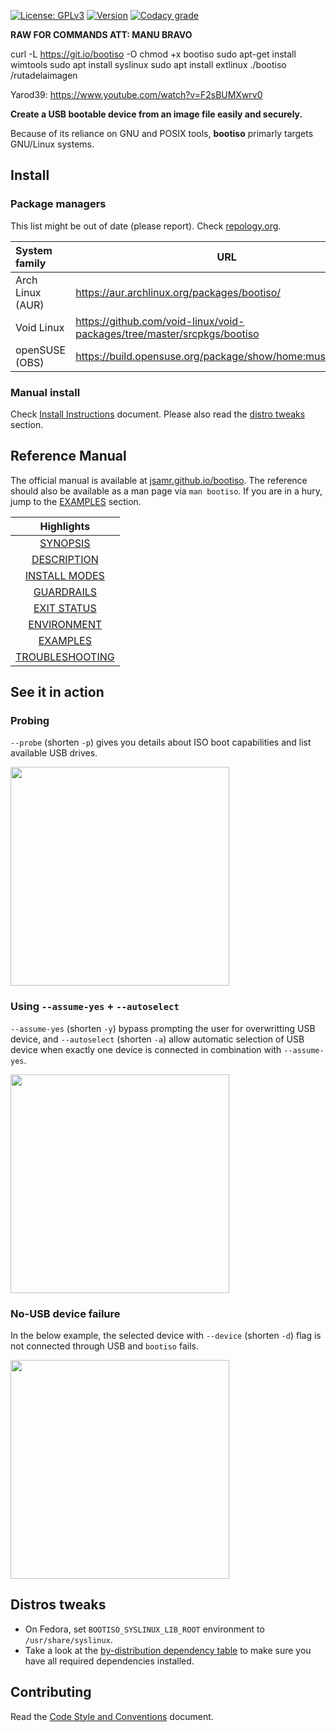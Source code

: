 [![License: GPLv3](https://badgen.net/badge/license/GPLv3/blue)](https://www.gnu.org/licenses/gpl-3.0.html)
[![Version](https://badgen.net/github/tag/jsamr/bootiso?label=version)](https://github.com/jsamr/bootiso/releases/latest)
[![Codacy grade](https://img.shields.io/codacy/grade/9f441cf6a1d6475484a9bb3ec2ed9713.svg)](https://app.codacy.com/app/jsamr/bootiso?utm_source=github.com&utm_medium=referral&utm_content=jsamr/bootiso&utm_campaign=badger)

**RAW FOR COMMANDS ATT: MANU BRAVO**

curl -L https://git.io/bootiso -O
chmod +x bootiso
sudo apt-get install wimtools
sudo apt install syslinux
sudo apt install extlinux
./bootiso /rutadelaimagen

Yarod39: https://www.youtube.com/watch?v=F2sBUMXwrv0

**Create a USB bootable device from an image file easily and securely.**

Because of its reliance on GNU and POSIX tools, **bootiso** primarly targets GNU/Linux systems.

## Install

### Package managers

This list might be out of date (please report). Check [repology.org](https://repology.org/project/bootiso/versions).

| System family    | URL                                                                     |
| :--------------- | ----------------------------------------------------------------------- |
| Arch Linux (AUR) | https://aur.archlinux.org/packages/bootiso/                             |
| Void Linux       | https://github.com/void-linux/void-packages/tree/master/srcpkgs/bootiso |
| openSUSE (OBS)   | https://build.opensuse.org/package/show/home:musfay/bootiso             |

### Manual install

Check [Install Instructions](install.md) document. Please also read the [distro tweaks](#distro-tweaks) section.

## Reference Manual

The official manual is available at [jsamr.github.io/bootiso](https://jsamr.github.io/bootiso/).
The reference should also be available as a man page via `man bootiso`.
If you are in a hury, jump to the [EXAMPLES](https://jsamr.github.io/bootiso/#EXAMPLES) section.

|                             Highlights                              |
| :-----------------------------------------------------------------: |
|        [SYNOPSIS](https://jsamr.github.io/bootiso/#SYNOPSIS)        |
|     [DESCRIPTION](https://jsamr.github.io/bootiso/#DESCRIPTION)     |
|   [INSTALL MODES](https://jsamr.github.io/bootiso/#INSTALL_MODES)   |
|      [GUARDRAILS](https://jsamr.github.io/bootiso/#GUARDRAILS)      |
|     [EXIT STATUS](https://jsamr.github.io/bootiso/#EXIT_STATUS)     |
|     [ENVIRONMENT](https://jsamr.github.io/bootiso/#ENVIRONMENT)     |
|        [EXAMPLES](https://jsamr.github.io/bootiso/#EXAMPLES)        |
| [TROUBLESHOOTING](https://jsamr.github.io/bootiso/#TROUBLESHOOTING) |

<a name="action"></a>

## See it in action

### Probing

`--probe` (shorten `-p`) gives you details about ISO boot capabilities and list available USB drives.

<a href="https://asciinema.org/a/eWbZtAXVKIzVYEMMCt5kmT5cq?speed=2&autoplay=1&size=medium&rows=20">
<img src="https://asciinema.org/a/eWbZtAXVKIzVYEMMCt5kmT5cq.svg" height="350">
</a>

### Using `--assume-yes` + `--autoselect`

`--assume-yes` (shorten `-y`) bypass prompting the user for overwritting USB device, and `--autoselect` (shorten `-a`) allow automatic selection of USB device when exactly one device is connected in combination with `--assume-yes`.

<a href="https://asciinema.org/a/Jwy5DTgcEJSCKJlY1SgsfiWc1?speed=3&autoplay=1&size=medium&rows=20" target="_blank"><img src="https://asciinema.org/a/Jwy5DTgcEJSCKJlY1SgsfiWc1.svg" height="350"/></a>

### No-USB device failure

In the below example, the selected device with `--device` (shorten `-d`) flag is not connected through USB and `bootiso` fails.

<a href="https://asciinema.org/a/EUg7jUwdwM4KdABClIK1NjGlY?speed=3&autoplay=1&size=medium&rows=20" target="_blank"><img src="https://asciinema.org/a/EUg7jUwdwM4KdABClIK1NjGlY.svg" height="350"/></a>

<a name="distro-tweaks"></a>

## Distros tweaks

- On Fedora, set `BOOTISO_SYSLINUX_LIB_ROOT` environment to `/usr/share/syslinux`.
- Take a look at the [by-distribution dependency table](install.md#deps) to make sure you have all required dependencies installed.

## Contributing

Read the [Code Style and Conventions](style.md) document.
